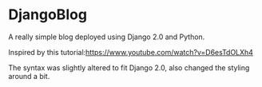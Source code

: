 # DjangoBlog
A really simple blog deployed using Django 2.0 and Python. 

Inspired by this tutorial:https://www.youtube.com/watch?v=D6esTdOLXh4

The syntax was slightly altered to fit Django 2.0, also changed the styling around a bit. 
